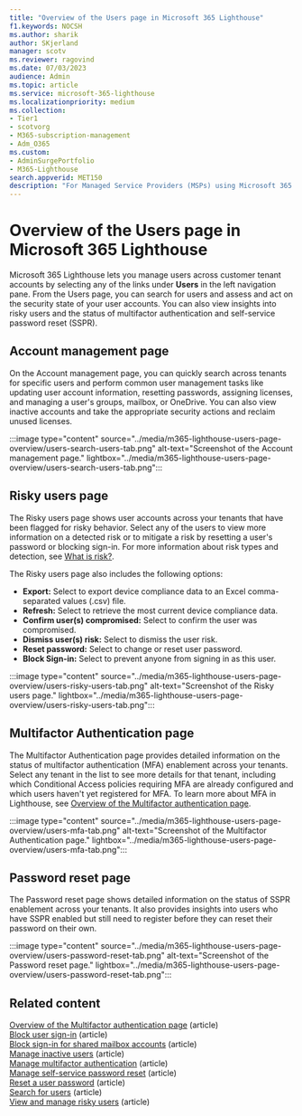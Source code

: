 ```yaml
---
title: "Overview of the Users page in Microsoft 365 Lighthouse"
f1.keywords: NOCSH
ms.author: sharik
author: SKjerland
manager: scotv
ms.reviewer: ragovind
ms.date: 07/03/2023
audience: Admin
ms.topic: article
ms.service: microsoft-365-lighthouse
ms.localizationpriority: medium
ms.collection:
- Tier1
- scotvorg
- M365-subscription-management
- Adm_O365
ms.custom:
- AdminSurgePortfolio
- M365-Lighthouse                         
search.appverid: MET150
description: "For Managed Service Providers (MSPs) using Microsoft 365 Lighthouse, learn about the Users page."
---
```


# Overview of the Users page in Microsoft 365 Lighthouse 

Microsoft 365 Lighthouse lets you manage users across customer tenant accounts by selecting any of the links under **Users** in the left navigation pane. From the Users page, you can search for users and assess and act on the security state of your user accounts. You can also view insights into risky users and the status of multifactor authentication and self-service password reset (SSPR).  
  
## Account management page  
  
On the Account management page, you can quickly search across tenants for specific users and perform common user management tasks like updating user account information, resetting passwords, assigning licenses, and managing a user's groups, mailbox, or OneDrive. You can also view inactive accounts and take the appropriate security actions and reclaim unused licenses.

:::image type="content" source="../media/m365-lighthouse-users-page-overview/users-search-users-tab.png" alt-text="Screenshot of the Account management page." lightbox="../media/m365-lighthouse-users-page-overview/users-search-users-tab.png":::

## Risky users page

The Risky users page shows user accounts across your tenants that have been flagged for risky behavior. Select any of the users to view more information on a detected risk or to mitigate a risk by resetting a user's password or blocking sign-in. For more information about risk types and detection, see [What is risk?](/azure/active-directory/identity-protection/concept-identity-protection-risks).

The Risky users page also includes the following options:
- **Export:** Select to export device compliance data to an Excel comma-separated values (.csv) file.
- **Refresh:** Select to retrieve the most current device compliance data.
- **Confirm user(s) compromised:** Select to confirm the user was compromised.
- **Dismiss user(s) risk:** Select to dismiss the user risk.  
- **Reset password:** Select to change or reset user password.
- **Block Sign-in:** Select to prevent anyone from signing in as this user.

:::image type="content" source="../media/m365-lighthouse-users-page-overview/users-risky-users-tab.png" alt-text="Screenshot of the Risky users page." lightbox="../media/m365-lighthouse-users-page-overview/users-risky-users-tab.png":::

## Multifactor Authentication page

The Multifactor Authentication page provides detailed information on the status of multifactor authentication (MFA) enablement across your tenants. Select any tenant in the list to see more details for that tenant, including which Conditional Access policies requiring MFA are already configured and which users haven't yet registered for MFA. To learn more about MFA in Lighthouse, see [Overview of the Multifactor authentication page](m365-lighthouse-mfa-overview.md).

:::image type="content" source="../media/m365-lighthouse-users-page-overview/users-mfa-tab.png" alt-text="Screenshot of the Multifactor Authentication page." lightbox="../media/m365-lighthouse-users-page-overview/users-mfa-tab.png":::

## Password reset page

The Password reset page shows detailed information on the status of SSPR enablement across your tenants. It also provides insights into users who have SSPR enabled but still need to register before they can reset their password on their own.

:::image type="content" source="../media/m365-lighthouse-users-page-overview/users-password-reset-tab.png" alt-text="Screenshot of the Password reset page." lightbox="../media/m365-lighthouse-users-page-overview/users-password-reset-tab.png":::

## Related content

[Overview of the Multifactor authentication page](m365-lighthouse-mfa-overview.md) (article)\
[Block user sign-in](m365-lighthouse-block-user-signin.md) (article)\
[Block sign-in for shared mailbox accounts](m365-lighthouse-block-signin-shared-mailboxes.md) (article)\
[Manage inactive users](m365-lighthouse-manage-inactive-users.md) (article)\
[Manage multifactor authentication](m365-lighthouse-manage-mfa.md) (article)\
[Manage self-service password reset](m365-lighthouse-manage-sspr.md) (article)\
[Reset a user password](m365-lighthouse-reset-user-password.md) (article)\
[Search for users](m365-lighthouse-search-for-users.md) (article)\
[View and manage risky users](m365-lighthouse-view-manage-risky-users.md) (article)
